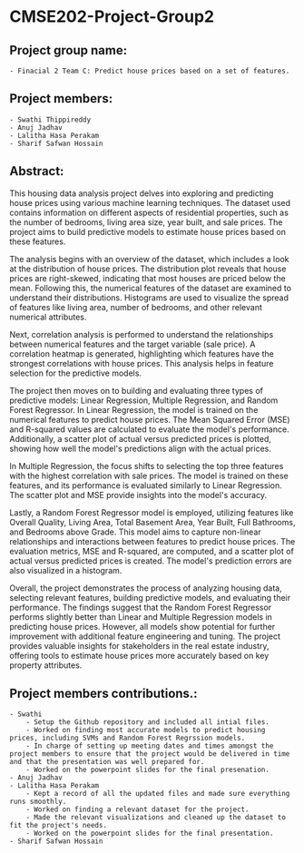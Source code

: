 # CMSE202-Project-Group2

## Project group name:
    - Finacial 2 Team C: Predict house prices based on a set of features.
    
## Project members:
    - Swathi Thippireddy
    - Anuj Jadhav
    - Lalitha Hasa Perakam
    - Sharif Safwan Hossain
    
## Abstract:

This housing data analysis project delves into exploring and predicting house prices using various machine learning techniques. The dataset used contains information on different aspects of residential properties, such as the number of bedrooms, living area size, year built, and sale prices. The project aims to build predictive models to estimate house prices based on these features.

The analysis begins with an overview of the dataset, which includes a look at the distribution of house prices. The distribution plot reveals that house prices are right-skewed, indicating that most houses are priced below the mean. Following this, the numerical features of the dataset are examined to understand their distributions. Histograms are used to visualize the spread of features like living area, number of bedrooms, and other relevant numerical attributes.

Next, correlation analysis is performed to understand the relationships between numerical features and the target variable (sale price). A correlation heatmap is generated, highlighting which features have the strongest correlations with house prices. This analysis helps in feature selection for the predictive models.

The project then moves on to building and evaluating three types of predictive models: Linear Regression, Multiple Regression, and Random Forest Regressor. In Linear Regression, the model is trained on the numerical features to predict house prices. The Mean Squared Error (MSE) and R-squared values are calculated to evaluate the model's performance. Additionally, a scatter plot of actual versus predicted prices is plotted, showing how well the model's predictions align with the actual prices.

In Multiple Regression, the focus shifts to selecting the top three features with the highest correlation with sale prices. The model is trained on these features, and its performance is evaluated similarly to Linear Regression. The scatter plot and MSE provide insights into the model's accuracy.

Lastly, a Random Forest Regressor model is employed, utilizing features like Overall Quality, Living Area, Total Basement Area, Year Built, Full Bathrooms, and Bedrooms above Grade. This model aims to capture non-linear relationships and interactions between features to predict house prices. The evaluation metrics, MSE and R-squared, are computed, and a scatter plot of actual versus predicted prices is created. The model's prediction errors are also visualized in a histogram.

Overall, the project demonstrates the process of analyzing housing data, selecting relevant features, building predictive models, and evaluating their performance. The findings suggest that the Random Forest Regressor performs slightly better than Linear and Multiple Regression models in predicting house prices. However, all models show potential for further improvement with additional feature engineering and tuning. The project provides valuable insights for stakeholders in the real estate industry, offering tools to estimate house prices more accurately based on key property attributes.

## Project members contributions.:
    - Swathi
        - Setup the Github repository and included all intial files. 
        - Worked on finding most accurate models to predict housing prices, including SVMs and Random Forest Regrssion models. 
        - In charge of setting up meeting dates and times amongst the project members to ensure that the project would be delivered in time and that the presentation was well prepared for. 
        - Worked on the powerpoint slides for the final presenation. 
    - Anuj Jadhav
    - Lalitha Hasa Perakam
        - Kept a record of all the updated files and made sure everything runs smoothly.
        - Worked on finding a relevant dataset for the project.
        - Made the relevant visualizations and cleaned up the dataset to fit the project's needs.
        - Worked on the powerpoint slides for the final presentation.
    - Sharif Safwan Hossain
